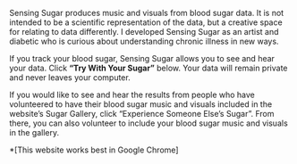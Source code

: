Sensing Sugar produces music and visuals from blood sugar data. It is not intended to be a scientific representation of the data, but a creative space for relating to data differently. I developed Sensing Sugar as an artist and diabetic who is curious about understanding chronic illness in new ways.

If you track your blood sugar, Sensing Sugar allows you to see and hear your data.
Click **“Try With Your Sugar”** below. Your data will remain private and never leaves your computer.

If you would like to see and hear the results from people who have volunteered to have their blood sugar music and visuals included in the website’s Sugar Gallery, click “Experience Someone Else’s Sugar”. From there, you can also volunteer to include your blood sugar music and visuals in the gallery.

\*[This website works best in Google Chrome]
